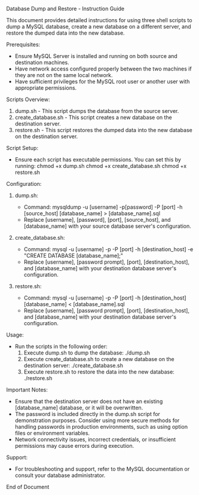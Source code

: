 Database Dump and Restore - Instruction Guide

This document provides detailed instructions for using three shell scripts to dump a MySQL database, create a new database on a different server, and restore the dumped data into the new database.

Prerequisites:

- Ensure MySQL Server is installed and running on both source and destination machines.
- Have network access configured properly between the two machines if they are not on the same local network.
- Have sufficient privileges for the MySQL root user or another user with appropriate permissions.

Scripts Overview:

1. dump.sh - This script dumps the database from the source server.
2. create_database.sh - This script creates a new database on the destination server.
3. restore.sh - This script restores the dumped data into the new database on the destination server.

Script Setup:

- Ensure each script has executable permissions. You can set this by running:
  chmod +x dump.sh
  chmod +x create_database.sh
  chmod +x restore.sh

Configuration:

1. dump.sh:

   - Command: mysqldump -u [username] -p[password] -P [port] -h [source_host] [database_name] > [database_name].sql
   - Replace [username], [password], [port], [source_host], and [database_name] with your source database server's configuration.

2. create_database.sh:

   - Command: mysql -u [username] -p -P [port] -h [destination_host] -e "CREATE DATABASE [database_name];"
   - Replace [username], [password prompt], [port], [destination_host], and [database_name] with your destination database server's configuration.

3. restore.sh:
   - Command: mysql -u [username] -p -P [port] -h [destination_host] [database_name] < [database_name].sql
   - Replace [username], [password prompt], [port], [destination_host], and [database_name] with your destination database server's configuration.

Usage:

- Run the scripts in the following order:
  1. Execute dump.sh to dump the database:
     ./dump.sh
  2. Execute create_database.sh to create a new database on the destination server:
     ./create_database.sh
  3. Execute restore.sh to restore the data into the new database:
     ./restore.sh

Important Notes:

- Ensure that the destination server does not have an existing [database_name] database, or it will be overwritten.
- The password is included directly in the dump.sh script for demonstration purposes. Consider using more secure methods for handling passwords in production environments, such as using option files or environment variables.
- Network connectivity issues, incorrect credentials, or insufficient permissions may cause errors during execution.

Support:

- For troubleshooting and support, refer to the MySQL documentation or consult your database administrator.

End of Document
